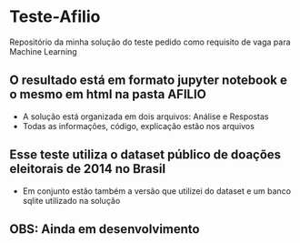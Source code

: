 # Teste-Afilio
Repositório da minha solução do teste pedido como requisito de vaga para Machine Learning

## O resultado está em formato jupyter notebook e o mesmo em html na pasta AFILIO

- A solução está organizada em dois arquivos: Análise e Respostas
- Todas as informações, código, explicação estão nos arquivos

## Esse teste utiliza o dataset público de doações eleitorais de 2014 no Brasil

- Em conjunto estão também a versão que utilizei do dataset e um banco sqlite utilizado na solução

## OBS: Ainda em desenvolvimento
